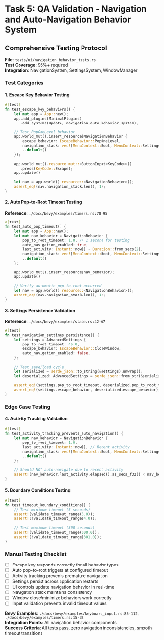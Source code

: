 # Task 5: QA Validation - Navigation and Auto-Navigation Behavior System

## Comprehensive Testing Protocol

**File**: `tests/ui/navigation_behavior_tests.rs`  
**Test Coverage**: 95%+ required  
**Integration**: NavigationSystem, SettingsSystem, WindowManager  

### Test Categories

#### 1. Escape Key Behavior Testing
```rust
#[test]
fn test_escape_key_behaviors() {
    let mut app = App::new();
    app.add_plugins(MinimalPlugins)
       .add_systems(Update, navigation_auto_behavior_system);

    // Test PopOneLevel behavior
    app.world_mut().insert_resource(NavigationBehavior {
        escape_behavior: EscapeBehavior::PopOneLevel,
        navigation_stack: vec![MenuContext::Root, MenuContext::Settings],
        ..default()
    });
    
    app.world_mut().resource_mut::<ButtonInput<KeyCode>>()
       .press(KeyCode::Escape);
    app.update();
    
    let nav = app.world().resource::<NavigationBehavior>();
    assert_eq!(nav.navigation_stack.len(), 1);
}
```

#### 2. Auto Pop-to-Root Timeout Testing
**Reference**: `./docs/bevy/examples/timers.rs:78-95`
```rust
#[test] 
fn test_auto_pop_timeout() {
    let mut app = App::new();
    let mut nav_behavior = NavigationBehavior {
        pop_to_root_timeout: 1.0, // 1 second for testing
        auto_navigation_enabled: true,
        last_activity: Instant::now() - Duration::from_secs(2),
        navigation_stack: vec![MenuContext::Root, MenuContext::Settings, MenuContext::Advanced],
        ..default()
    };
    
    app.world_mut().insert_resource(nav_behavior);
    app.update();
    
    // Verify automatic pop-to-root occurred
    let nav = app.world().resource::<NavigationBehavior>();
    assert_eq!(nav.navigation_stack.len(), 1);
}
```

#### 3. Settings Persistence Validation
**Reference**: `./docs/bevy/examples/state.rs:42-67`
```rust
#[test]
fn test_navigation_settings_persistence() {
    let settings = AdvancedSettings {
        pop_to_root_timeout: 45.0,
        escape_behavior: EscapeBehavior::CloseWindow,
        auto_navigation_enabled: false,
    };
    
    // Test save/load cycle
    let serialized = serde_json::to_string(&settings).unwrap();
    let deserialized: AdvancedSettings = serde_json::from_str(&serialized).unwrap();
    
    assert_eq!(settings.pop_to_root_timeout, deserialized.pop_to_root_timeout);
    assert_eq!(settings.escape_behavior, deserialized.escape_behavior);
}
```

### Edge Case Testing

#### 4. Activity Tracking Validation
```rust
#[test]
fn test_activity_tracking_prevents_auto_navigation() {
    let mut nav_behavior = NavigationBehavior {
        pop_to_root_timeout: 1.0,
        last_activity: Instant::now(), // Recent activity
        navigation_stack: vec![MenuContext::Root, MenuContext::Settings],
        ..default()
    };
    
    // Should NOT auto-navigate due to recent activity
    assert!(nav_behavior.last_activity.elapsed().as_secs_f32() < nav_behavior.pop_to_root_timeout);
}
```

#### 5. Boundary Conditions Testing
```rust
#[test]
fn test_timeout_boundary_conditions() {
    // Test minimum timeout (5 seconds)
    assert!(validate_timeout_range(5.0));
    assert!(!validate_timeout_range(4.0));
    
    // Test maximum timeout (300 seconds)
    assert!(validate_timeout_range(300.0));
    assert!(!validate_timeout_range(301.0));
}
```

### Manual Testing Checklist

- [ ] Escape key responds correctly for all behavior types
- [ ] Auto pop-to-root triggers at configured timeout
- [ ] Activity tracking prevents premature navigation
- [ ] Settings persist across application restarts
- [ ] UI controls update navigation behavior in real-time
- [ ] Navigation stack maintains consistency
- [ ] Window close/minimize behaviors work correctly
- [ ] Input validation prevents invalid timeout values

**Bevy Examples**: `./docs/bevy/examples/keyboard_input.rs:85-112`, `./docs/bevy/examples/timers.rs:15-32`  
**Integration Points**: All navigation behavior components  
**Success Criteria**: All tests pass, zero navigation inconsistencies, smooth timeout transitions